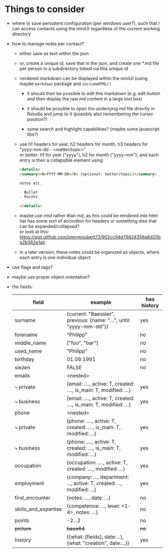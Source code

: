 # Things to consider

-   where to save persistent configuration (per windows user?), such that I can access contacts using the miniUI regardless of the current working directory

-   how to manage notes per contact?

    -   either save as text within the json

    -   or, create a unique id, save that in the json, and create one \*.md file per person in a subdirectory linked via this unique id

    -   rendered markdown can be displayed within the miniUI (using maybe `markdown` package and `includeHTML()`

        -   it should then be possible to edit this markdown (e.g. edit button and then display the raw md content in a large text box)

        -   it should be possible to open the underlying md file directly in Rstudio and jump to it (possibly also remembering the cursor position?)

        -   some search and highlight capabilities? (maybe some javascript libs?)

    -   use h1 headers for year, h2 headers for month, h3 headers for "yyyy-mm-dd - \<matter/topic\>"\
        or better: h1 for year ("yyyy"), h2 for month ("yyyy-mm"), and each entry is then a collapsible element using

        ``` markdown
        <details>
        <summary><b>YYYY-MM-DD</b> (optional: matter/topic)</summary>

        notes etc.

        - Bullet
        - Points

        </details>
        ```

    -   maybe use rmd rather than md, as this could be rendered into html hat has some sort of accordion for headers or something else that can be expanded/collapsed?\
        or look at this: <https://gist.github.com/pierrejoubert73/902cc94d79424356a8d20be2b382e1ab>

    -   in a later version, these notes could be organized as objects, where each entry is one individual object

-   use flags and tags?

-   maybe use proper object orientation?

-   the fields:

    | field                | example                                                                 | has history |
    |----------------|-----------------------------------------|----------------|
    | surname              | {current: "Baessler", previous: {name: "...", until: "yyyy-mm-dd"}}     | yes         |
    | forename             | "Philipp"                                                               | no          |
    | middle_name          | ["foo", "bar"]                                                          | no          |
    | used_name            | "Philipp"                                                               | no          |
    | birthday             | 01.09.1991                                                              | no          |
    | siezen               | FALSE                                                                   | no          |
    | emails               | \<nested\>                                                              |             |
    | ⤷ private            | {email: ...., active: T, created: ...., is_main: T, modified: ...}      | yes         |
    | ⤷ business           | {email: ...., active: T, created: ...., is_main: T, modified: ...}      | yes         |
    | phone                | \<nested\>                                                              |             |
    | ⤷ private            | {phone: ...., active: T, created: ...., is_main: T, modified: ...}      | yes         |
    | ⤷ business           | {phone: ...., active: T, created: ...., is_main: T, modified: ...}      | yes         |
    | occupation           | {occupation: ...., active: T, created: ...., modified: ...}             | yes         |
    | employment           | {company: ..., department: ..., active: T, created: ..., modified: ...} | yes         |
    | first_encounter      | {notes: ..., date: ...}                                                 | no          |
    | skills_and_expertise | {competence: ..., level: \<1-4\>, notes: ...}                           | no          |
    | points               | -2...2                                                                  | no          |
    | ~~picture~~          | ~~base64~~                                                              | ~~no~~      |
    | history              | {{what: [fields], date:...}, {what: "creation", date:...}}              | yes         |
